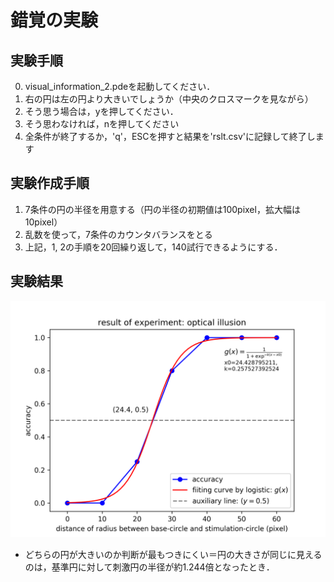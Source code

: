 # 錯覚の実験
## 実験手順
0. visual_information_2.pdeを起動してください．
1. 右の円は左の円より大きいでしょうか（中央のクロスマークを見ながら）
2. そう思う場合は，yを押してください．
3. そう思わなければ，nを押してください
4. 全条件が終了するか，'q'，ESCを押すと結果を'rslt.csv'に記録して終了します

## 実験作成手順
1. 7条件の円の半径を用意する（円の半径の初期値は100pixel，拡大幅は10pixel）
2. 乱数を使って，7条件のカウンタバランスをとる
3. 上記，1, 2の手順を20回繰り返して，140試行できるようにする．

## 実験結果
![実験結果](rslt.png)
* どちらの円が大きいのか判断が最もつきにくい＝円の大きさが同じに見えるのは，基準円に対して刺激円の半径が約1.244倍となったとき．